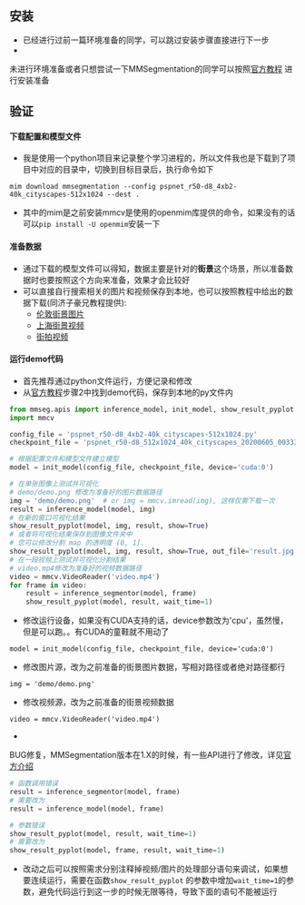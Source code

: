
## 安装

- 已经进行过前一篇环境准备的同学，可以跳过安装步骤直接进行下一步
-
未进行环境准备或者只想尝试一下MMSegmentation的同学可以按照[官方教程](https://mmsegmentation.readthedocs.io/zh_CN/latest/get_started.html)
进行安装准备

## 验证

#### 下载配置和模型文件

- 我是使用一个python项目来记录整个学习进程的，所以文件我也是下载到了项目中对应的目录中，切换到目标目录后，执行命令如下

```
mim download mmsegmentation --config pspnet_r50-d8_4xb2-40k_cityscapes-512x1024 --dest .
```

- 其中的mim是之前安装mmcv是使用的openmim库提供的命令，如果没有的话可以`pip install -U openmim`安装一下

#### 准备数据

- 通过下载的模型文件可以得知，数据主要是针对的**街景**这个场景，所以准备数据时也要按照这个方向来准备，效果才会比较好
- 可以直接自行搜索相关的图片和视频保存到本地，也可以按照教程中给出的数据下载(同济子豪兄教程提供):
    - [伦敦街景图片](https://zihao-openmmlab.obs.cn-east-3.myhuaweicloud.com/20220713-mmdetection/images/street_uk.jpeg)
    - [上海街景视频](https://zihao-download.obs.cn-east-3.myhuaweicloud.com/detectron2/traffic.mp4)
    - [街拍视频](https://zihao-openmmlab.obs.cn-east-3.myhuaweicloud.com/20220713-mmdetection/images/street_20220330_174028.mp4)

#### 运行demo代码

- 首先推荐通过python文件运行，方便记录和修改
- 从[官方教程](https://mmsegmentation.readthedocs.io/zh_CN/latest/get_started.html)步骤2中找到demo代码，保存到本地的py文件内

```python
from mmseg.apis import inference_model, init_model, show_result_pyplot
import mmcv

config_file = 'pspnet_r50-d8_4xb2-40k_cityscapes-512x1024.py'
checkpoint_file = 'pspnet_r50-d8_512x1024_40k_cityscapes_20200605_003338-2966598c.pth'

# 根据配置文件和模型文件建立模型
model = init_model(config_file, checkpoint_file, device='cuda:0')

# 在单张图像上测试并可视化
# demo/demo.png 修改为准备好的图片数据路径
img = 'demo/demo.png'  # or img = mmcv.imread(img), 这样仅需下载一次
result = inference_model(model, img)
# 在新的窗口可视化结果
show_result_pyplot(model, img, result, show=True)
# 或者将可视化结果保存到图像文件夹中
# 您可以修改分割 map 的透明度 (0, 1].
show_result_pyplot(model, img, result, show=True, out_file='result.jpg', opacity=0.5)
# 在一段视频上测试并可视化分割结果
# video.mp4修改为准备好的视频数据路径
video = mmcv.VideoReader('video.mp4')
for frame in video:
    result = inference_segmentor(model, frame)
    show_result_pyplot(model, result, wait_time=1)
```

- 修改运行设备，如果没有CUDA支持的话，device参数改为'cpu'，虽然慢，但是可以跑。。有CUDA的童鞋就不用动了

```
model = init_model(config_file, checkpoint_file, device='cuda:0')
```

- 修改图片源，改为之前准备的街景图片数据，写相对路径或者绝对路径都行

```
img = 'demo/demo.png'
```

- 修改视频源，改为之前准备的街景视频数据

```
video = mmcv.VideoReader('video.mp4')
```

-
BUG修复，MMSegmentation版本在1.X的时候，有一些API进行了修改，详见[官方介绍](https://mmsegmentation.readthedocs.io/zh_CN/latest/migration/package.html#id4)

```python
# 函数调用错误
result = inference_segmentor(model, frame)
# 需要改为
result = inference_model(model, frame)
```

```python
# 参数错误
show_result_pyplot(model, result, wait_time=1)
# 需要改为
show_result_pyplot(model, frame, result, wait_time=1)
```

- 改动之后可以按照需求分别注释掉视频/图片的处理部分语句来调试，如果想要连续运行，需要在函数`show_result_pyplot`
  的参数中增加`wait_time=1`的参数，避免代码运行到这一步的时候无限等待，导致下面的语句不能被运行